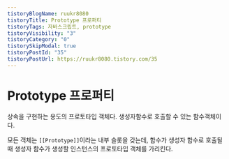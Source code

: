 ```yaml
---
tistoryBlogName: ruukr8080
tistoryTitle: Prototype 프로퍼티
tistoryTags: 자바스크립트, prototype
tistoryVisibility: "3"
tistoryCategory: "0"
tistorySkipModal: true
tistoryPostId: "35"
tistoryPostUrl: https://ruukr8080.tistory.com/35
---
```

#  Prototype 프로퍼티


상속을 구현하는 용도의 프로토타입 객체다.
생성자함수로 호출할 수 있는 함수객체이다.

모든 객체는 `[[Prototype]]`이라는 내부 슬롯을 갖는데,
함수가 생성자 함수로 호출될 때 생성자 함수가 생성할 인스턴스의 프로토타입 객체를 가리킨다.